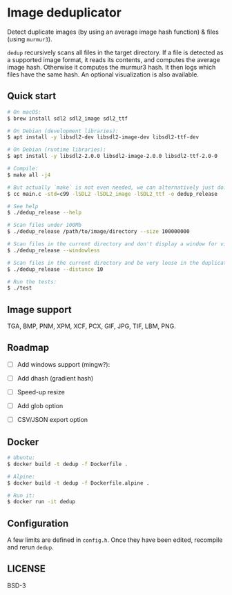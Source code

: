 # Image deduplicator

Detect duplicate images (by using an average image hash function) & files (using `murmur3`).

`dedup` recursively scans all files in the target directory. If a file is detected as a supported image format,
it reads its contents, and computes the average image hash. Otherwise it computes the murmur3 hash.
It then logs which files have the same hash.
An optional visualization is also available.

## Quick start

```sh
# On macOS:
$ brew install sdl2 sdl2_image sdl2_ttf

# On Debian (development libraries):
$ apt install -y libsdl2-dev libsdl2-image-dev libsdl2-ttf-dev

# On Debian (runtime libraries):
$ apt install -y libsdl2-2.0.0 libsdl2-image-2.0.0 libsdl2-ttf-2.0-0

# Compile:
$ make all -j4

# But actually `make` is not even needed, we can alternatively just do:
$ cc main.c -std=c99 -lSDL2 -lSDL2_image -lSDL2_ttf -o dedup_release

# See help
$ ./dedup_release --help

# Scan files under 100Mb
$ ./dedup_release /path/to/image/directory --size 100000000

# Scan files in the current directory and don't display a window for visualization
$ ./dedup_release --windowless

# Scan files in the current directory and be very loose in the duplicate detection (high distance)
$ ./dedup_release --distance 10

# Run the tests:
$ ./test
```

## Image support

TGA, BMP, PNM, XPM, XCF, PCX, GIF, JPG, TIF, LBM, PNG.

## Roadmap

- [ ] Add windows support (mingw?):
- [ ] Add dhash (gradient hash)
- [ ] Speed-up resize
- [ ] Add glob option
- [ ] CSV/JSON export option


## Docker

```sh
# Ubuntu:
$ docker build -t dedup -f Dockerfile .

# Alpine:
$ docker build -t dedup -f Dockerfile.alpine .

# Run it:
$ docker run -it dedup
```

## Configuration

A few limits are defined in `config.h`. Once they have been edited, recompile and rerun `dedup`.


## LICENSE

BSD-3
